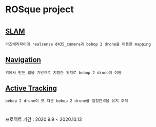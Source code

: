 ROSque project
==============
#
## [SLAM](https://github.com/ldj5123/ROSque/tree/SLAM "Navigation")
    라즈베리파이에 realsense d435_camera과 bebop 2 drone을 이용한 mapping
## [Navigation](https://github.com/ldj5123/ROSque/tree/Navigation "Navigation")
    위에서 만든 맵을 기반으로 지정한 위치로 bebop 2 drone이 이동
## [Active Tracking](https://github.com/ldj5123/ROSque/tree/Active_tracking "Navigation")
    bebop 2 drone이 또 다른 bebop 2 drone를 일정간격을 유지 추적

#
#
프로젝트 기간 : 2020.9.9 ~ 2020.10.13
